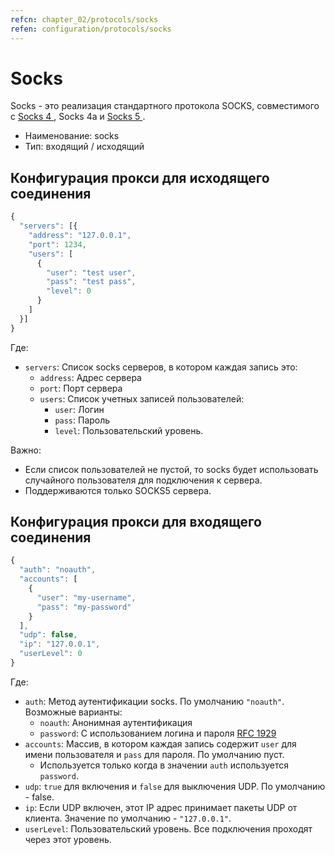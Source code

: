 ```yaml
---
refcn: chapter_02/protocols/socks
refen: configuration/protocols/socks
---
```

# Socks

Socks - это реализация стандартного протокола SOCKS, совместимого с [ Socks 4 ](http://ftp.icm.edu.pl/packages/socks/socks4/SOCKS4.protocol), Socks 4а и [ Socks 5 ](http://ftp.icm.edu.pl/packages/socks/socks4/SOCKS4.protocol).

* Наименование: socks
* Тип: входящий / исходящий

## Конфигурация прокси для исходящего соединения

```javascript
{
  "servers": [{
    "address": "127.0.0.1",
    "port": 1234,
    "users": [
      {
        "user": "test user",
        "pass": "test pass",
        "level": 0
      }
    ]
  }]
}
```

Где:

* `servers`: Список socks серверов, в котором каждая запись это: 
  * `address`: Адрес сервера
  * `port`: Порт сервера
  * `users`: Список учетных записей пользователей: 
    * `user`: Логин
    * `pass`: Пароль
    * `level`: Пользовательский уровень.

Важно:

* Если список пользователей не пустой, то socks будет использовать случайного пользователя для подключения к сервера.
* Поддерживаются только SOCKS5 сервера.

## Конфигурация прокси для входящего соединения

```javascript
{
  "auth": "noauth",
  "accounts": [
    {
      "user": "my-username",
      "pass": "my-password"
    }
  ],
  "udp": false,
  "ip": "127.0.0.1",
  "userLevel": 0
}
```

Где:

* `auth`: Метод аутентификации socks. По умолчанию `"noauth"`. Возможные варианты: 
  * `noauth`: Анонимная аутентификация
  * `password`: С использованием логина и пароля [RFC 1929](https://tools.ietf.org/html/rfc1929)
* `accounts`: Массив, в котором каждая запись содержит `user` для имени пользователя и `pass` для пароля. По умолчанию пуст. 
  * Используется только когда в значении `auth` используется `password`.
* `udp`: `true` для включения и `false` для выключения UDP. По умолчанию - false.
* `ip`: Если UDP включен, этот IP адрес принимает пакеты UDP от клиента. Значение по умолчанию - `"127.0.0.1"`.
* `userLevel`: Пользовательский уровень. Все подключения проходят через этот уровень.
